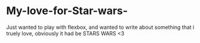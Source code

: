 # My-love-for-Star-wars-
Just wanted to play with flexbox, and wanted to write about something that i truely love, obviously it had be STARS WARS &lt;3
